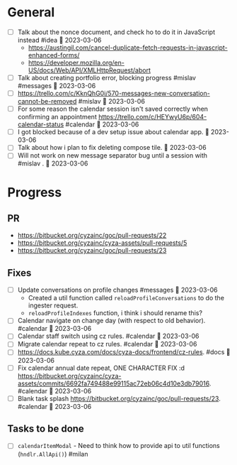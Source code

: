 # General

- [ ] Talk about the nonce document, and check ho to do it in JavaScript instead #idea 📅 2023-03-06
	- https://austingil.com/cancel-duplicate-fetch-requests-in-javascript-enhanced-forms/
	- https://developer.mozilla.org/en-US/docs/Web/API/XMLHttpRequest/abort
- [ ] Talk about creating portfolio error, blocking progress #mislav #messages 📅 2023-03-06
- [ ] https://trello.com/c/KknQhG0i/570-messages-new-conversation-cannot-be-removed #mislav  📅 2023-03-06 
- [ ] For some reason the calendar session isn't saved correctly when confirming an appointment https://trello.com/c/HEYwyU6p/604-calendar-status #calendar 📅 2023-03-06
- [ ] I got blocked because of a dev setup issue about calendar app. 📅 2023-03-06 
- [ ] Talk about how i plan to fix deleting compose tile. 📅 2023-03-06 
- [ ] Will not work on new message separator bug until a session with #mislav . 📅 2023-03-06 

# Progress

## PR

- https://bitbucket.org/cyzainc/goc/pull-requests/22 
- https://bitbucket.org/cyzainc/cyza-assets/pull-requests/5
- https://bitbucket.org/cyzainc/goc/pull-requests/23

## Fixes

- [ ] Update conversations on profile changes #messages  📅 2023-03-06 
	- Created a util function called `reloadProfileConversations` to do the ingester request.
	- `reloadProfileIndexes` function, i think i should rename this?
- [ ] Calendar navigate on change day (with respect to old behavior). #calendar  📅 2023-03-06 
- [ ] Calendar staff switch using cz rules. #calendar 📅 2023-03-06 
- [ ] Migrate calendar repeat to cz rules. #calendar  📅 2023-03-06 
- [ ] https://docs.kube.cyza.com/docs/cyza-docs/frontend/cz-rules. #docs 📅 2023-03-06 
- [ ] Fix calendar annual date repeat, ONE CHARACTER FIX :d https://bitbucket.org/cyzainc/cyza-assets/commits/6692fa749488e99115ac72eb06c4d10e3db79016. #calendar 📅 2023-03-06 
- [ ] Blank task splash https://bitbucket.org/cyzainc/goc/pull-requests/23. #calendar 📅 2023-03-06

## Tasks to be done

- [ ] `calendarItemModal` - Need to think how to provide api to util functions (`hndlr.AllApi()`) #milan
